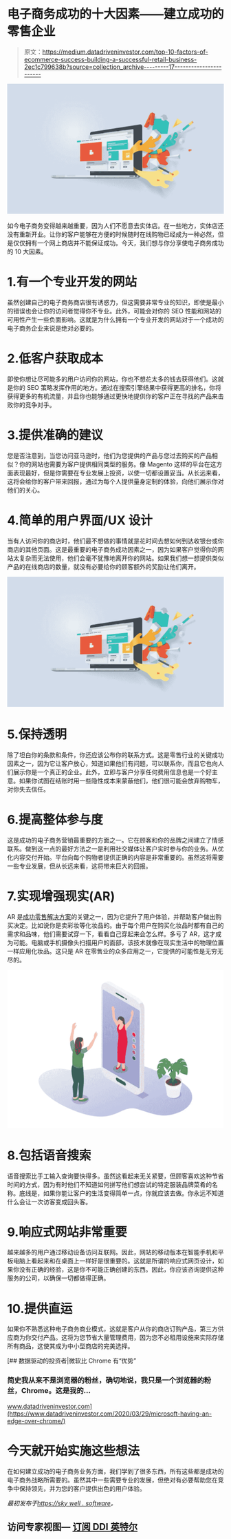 # 电子商务成功的十大因素——建立成功的零售企业

> 原文：<https://medium.datadriveninvestor.com/top-10-factors-of-ecommerce-success-building-a-successful-retail-business-2ec1c799638b?source=collection_archive---------17----------------------->

![](img/e5cba74b9217855bca8add9e701968d9.png)

如今电子商务变得越来越重要，因为人们不愿意去实体店。在一些地方，实体店还没有重新开业。让你的客户能够在方便的时候随时在线购物已经成为一种必然，但是仅仅拥有一个网上商店并不能保证成功。今天，我们想与你分享使电子商务成功的 10 大因素。

# 1.有一个专业开发的网站

虽然创建自己的电子商务商店很有诱惑力，但这需要非常专业的知识，即使是最小的错误也会让你的访问者觉得你不专业。此外，可能会对你的 SEO 性能和网站的可用性产生一些负面影响。这就是为什么拥有一个专业开发的网站对于一个成功的电子商务企业来说是绝对必要的。

# 2.低客户获取成本

即使你想让尽可能多的用户访问你的网站，你也不想花太多的钱去获得他们。这就是你的 SEO 策略发挥作用的地方。通过在搜索引擎结果中获得更高的排名，你将获得更多的有机流量，并且你也能够通过更快地提供你的客户正在寻找的产品来击败你的竞争对手。

# 3.提供准确的建议

您是否注意到，当您访问亚马逊时，他们为您提供的产品与您过去购买的产品相似？你的网站也需要为客户提供相同类型的服务。像 Magento 这样的平台在这方面表现最好，但是你需要在专业发展上投资，以使一切都设置妥当。从长远来看，这将会给你的客户带来回报，通过为每个人提供量身定制的体验，向他们展示你对他们的关心。

# 4.简单的用户界面/UX 设计

当有人访问你的商店时，他们最不想做的事情就是花时间去想如何到达收银台或你商店的其他页面。这是最重要的电子商务成功因素之一，因为如果客户觉得你的网站太复杂而无法使用，他们会毫不犹豫地离开你的网站。如果我们想一想提供类似产品的在线商店的数量，就没有必要给你的顾客额外的奖励让他们离开。

![](img/7c0f2d76656419d5252d7fe6dd42659b.png)

# 5.保持透明

除了坦白你的条款和条件，你还应该公布你的联系方式。这是零售行业的关键成功因素之一，因为它让客户放心，知道如果他们有问题，可以联系你，而且它也向人们展示你是一个真正的企业。此外，立即与客户分享任何费用信息也是一个好主意。如果你试图在结账时用一些隐性成本来蒙蔽他们，他们很可能会放弃购物车，对你失去信任。

# 6.提高整体参与度

这是成功的电子商务营销最重要的方面之一。它在顾客和你的品牌之间建立了情感联系。做到这一点的最好方法之一是利用社交媒体让客户实时参与你的业务。从优化内容交付开始。平台向每个购物者提供正确的内容是非常重要的。虽然这将需要一些专业发展，但从长远来看，这将带来巨大的回报。

# 7.实现增强现实(AR)

AR 是[成功零售解决方案](https://skywell.software/retail-software-development/)的关键之一，因为它提升了用户体验，并帮助客户做出购买决定。比如说你是卖彩妆等化妆品的。由于每个用户在购买化妆品时都有自己的需求和品味，他们需要试穿一下，看看自己穿起来会怎么样。多亏了 AR，这才成为可能。电脑或手机摄像头扫描用户的面部，该技术就像在现实生活中的物理位置一样应用化妆品。这只是 AR 在零售业的众多应用之一，它提供的可能性是无穷无尽的。

![](img/ed3ba33f3fd7f3d35e03f54fdadc7412.png)

# 8.包括语音搜索

语音搜索比手工输入查询要快得多。虽然这看起来无关紧要，但顾客喜欢这种节省时间的方式，因为有时他们不知道如何拼写他们想尝试的特定服装品牌菜肴的名称。底线是，如果你能让客户的生活变得简单一点，你就应该去做。你永远不知道什么会让一次访客变成回头客。

# 9.响应式网站非常重要

越来越多的用户通过移动设备访问互联网。因此，网站的移动版本在智能手机和平板电脑上看起来和在桌面上一样好是很重要的。这就是所谓的响应式网页设计，如果你没有正确的经验，这是你不可能正确创建的东西。因此，你应该咨询提供这种服务的公司，以确保一切都做得正确。

# 10.提供直运

如果你不熟悉这种电子商务商业模式，这就是客户从你的商店订购产品，第三方供应商为你交付产品。这将为您节省大量管理费用，因为您不必租用设施来实际存储所有商品，这使其成为中小型商店的完美选择。

[](https://www.datadriveninvestor.com/2020/03/29/microsoft-having-an-edge-over-chrome/) [## 数据驱动的投资者|微软比 Chrome 有“优势”

### 简史我从来不是浏览器的粉丝，确切地说，我只是一个浏览器的粉丝，Chrome。这是我的…

www.datadriveninvestor.com](https://www.datadriveninvestor.com/2020/03/29/microsoft-having-an-edge-over-chrome/) 

# 今天就开始实施这些想法

在如何建立成功的电子商务业务方面，我们学到了很多东西，所有这些都是成功的电子商务战略所需要的。虽然其中一些需要专业的发展，但绝对有必要帮助您在竞争中保持领先，并为您的客户提供出色的用户体验。

*最初发布于*[*https://sky well . software*](https://skywell.software/blog/10-factors-of-ecommerce-success/)*。*

## 访问专家视图— [订阅 DDI 英特尔](https://datadriveninvestor.com/ddi-intel)